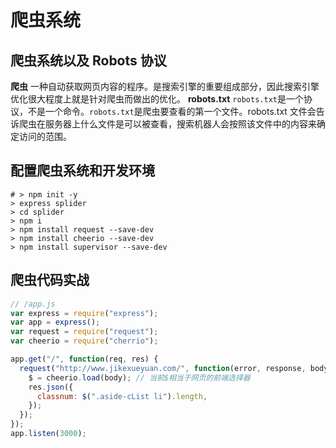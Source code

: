 # 爬虫系统

## 爬虫系统以及 Robots 协议

**爬虫**
一种自动获取网页内容的程序。是搜索引擎的重要组成部分，因此搜索引擎优化很大程度上就是针对爬虫而做出的优化。
**robots.txt**
`robots.txt`是一个协议，不是一个命令。`robots.txt`是爬虫要查看的第一个文件。robots.txt 文件会告诉爬虫在服务器上什么文件是可以被查看，搜索机器人会按照该文件中的内容来确定访问的范围。

## 配置爬虫系统和开发环境

```shell
# > npm init -y
> express splider
> cd splider
> npm i
> npm install request --save-dev
> npm install cheerio --save-dev
> npm install supervisor --save-dev
```

## 爬虫代码实战

```js
// /app.js
var express = require("express");
var app = express();
var request = require("request");
var cheerio = require("cherrio");

app.get("/", function(req, res) {
  request("http://www.jikexueyuan.com/", function(error, response, body) {
    $ = cheerio.load(body); // 当前$相当于网页的前端选择器
    res.json({
      classnum: $(".aside-cList li").length,
    });
  });
});
app.listen(3000);
```
